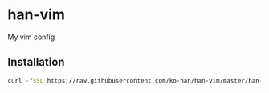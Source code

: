 # han-vim
My vim config

## Installation
```bash
curl -fsSL https://raw.githubusercontent.com/ko-han/han-vim/master/han-vim.sh | sh
```